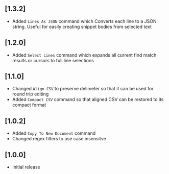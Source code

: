 ## [1.3.2]
- Added `Lines As JSON` command which Converts each line to a JSON string.  Useful for easily creating snippet bodies from selected text
## [1.2.0]
- Added `Select Lines` command which expands all current find match results or cursors to full line selections
## [1.1.0]
- Changed `Align CSV` to preserve delimeter so that it can be used for round trip editing
- Added `Compact CSV` command so that aligned CSV can be restored to its compact format
## [1.0.2]
- Added `Copy To New Document` command
- Changed regex filters to use case insensitve
## [1.0.0]
- Initial release  






